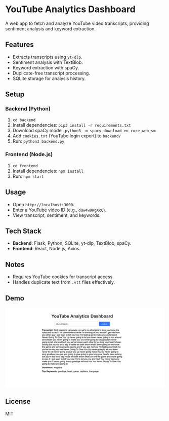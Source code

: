 # YouTube Analytics Dashboard

A web app to fetch and analyze YouTube video transcripts, providing sentiment analysis and keyword extraction.

## Features
- Extracts transcripts using `yt-dlp`.
- Sentiment analysis with TextBlob.
- Keyword extraction with spaCy.
- Duplicate-free transcript processing.
- SQLite storage for analysis history.

## Setup
### Backend (Python)
1. `cd backend`
2. Install dependencies: `pip3 install -r requirements.txt`
3. Download spaCy model: `python3 -m spacy download en_core_web_sm`
4. Add `cookies.txt` (YouTube login export) to `backend/`
5. Run: `python3 backend.py`

### Frontend (Node.js)
1. `cd frontend`
2. Install dependencies: `npm install`
3. Run: `npm start`

## Usage
- Open `http://localhost:3000`.
- Enter a YouTube video ID (e.g., `dQw4w9WgXcQ`).
- View transcript, sentiment, and keywords.

## Tech Stack
- **Backend**: Flask, Python, SQLite, yt-dlp, TextBlob, spaCy.
- **Frontend**: React, Node.js, Axios.

## Notes
- Requires YouTube cookies for transcript access.
- Handles duplicate text from `.vtt` files effectively.

## Demo
![YouTube Analytics Dashboard Demo](https://raw.githubusercontent.com/LuxuryTimepiece/youtube-analytics-dashboard/refs/heads/main/screenshot/transcriptPulledDemo.png)

## License
MIT